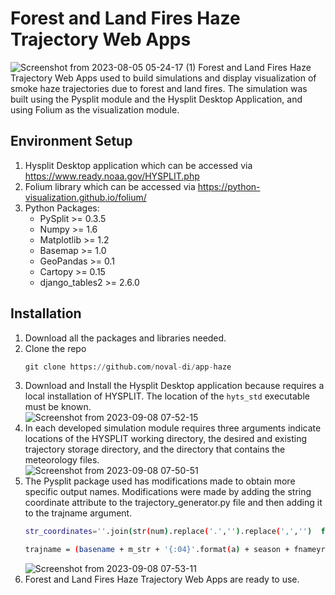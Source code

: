 # Forest and Land Fires Haze Trajectory Web Apps
![Screenshot from 2023-08-05 05-24-17 (1)](https://github.com/noval-di/app-haze/assets/78836819/3be20712-86c2-4e7d-a9d3-65e4a93607bd)
Forest and Land Fires Haze Trajectory Web Apps used to build simulations and display visualization of smoke haze trajectories due to forest and land fires. The simulation was built using the Pysplit module and the Hysplit Desktop Application, and using Folium as the visualization module.

## Environment Setup
1.	Hysplit Desktop application which can be accessed via https://www.ready.noaa.gov/HYSPLIT.php
2.	Folium library which can be accessed via https://python-visualization.github.io/folium/
3.	Python Packages:
    *	PySplit >= 0.3.5
    *	Numpy >= 1.6
    *	Matplotlib >= 1.2
    *	Basemap >= 1.0
    *	GeoPandas >= 0.1
    *	Cartopy >= 0.15
    *	django_tables2 >= 2.6.0

## Installation
1. Download all the packages and libraries needed.
2. Clone the repo
   ```python
   git clone https://github.com/noval-di/app-haze
   ```
3. Download and Install the Hysplit Desktop application because requires a local installation of HYSPLIT. The location of the `hyts_std` executable must be known. <br />
   ![Screenshot from 2023-09-08 07-52-15](https://github.com/noval-di/app-haze/assets/78836819/a3b7dd60-b539-4ecf-9ea7-94985c27cc71)
4. In each developed simulation module requires three arguments indicate locations of the HYSPLIT working directory, the desired and existing trajectory storage directory, and the directory that contains the meteorology files. <br />
   ![Screenshot from 2023-09-08 07-50-51](https://github.com/noval-di/app-haze/assets/78836819/d4929498-71f8-452e-9ba2-e0a88dfd1e6a)
5. The Pysplit package used has modifications made to obtain more specific output names. Modifications were made by adding the string coordinate attribute to the trajectory_generator.py file and then adding it to the trajname argument.
   ```sh
   str_coordinates=''.join(str(num).replace('.','').replace(',','')  for num in coordinates)
   
   trajname = (basename + m_str + '{:04}'.format(a) + season + fnameyr + "{0:02}{1:02}{2:02}".format(m, d, h) + str_coordinates)
   ```
   ![Screenshot from 2023-09-08 07-53-11](https://github.com/noval-di/app-haze/assets/78836819/c1eb26f8-8162-4753-8302-c83fb50639c6)
6. Forest and Land Fires Haze Trajectory Web Apps are ready to use.
   
